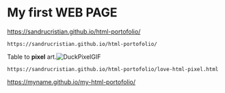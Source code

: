 # My first WEB PAGE

https://sandrucristian.github.io/html-portofolio/

````
https://sandrucristian.github.io/html-portofolio/
````

Table to **pixel** art.![DuckPixelGIF](https://github.com/sandrucristian/html-portofolio/assets/149951695/51a5c3ba-3d2d-4435-8955-8e88dee15c3f)


````
https://sandrucristian.github.io/html-portofolio/love-html-pixel.html
````
https://myname.github.io/my-html-portofolio/

